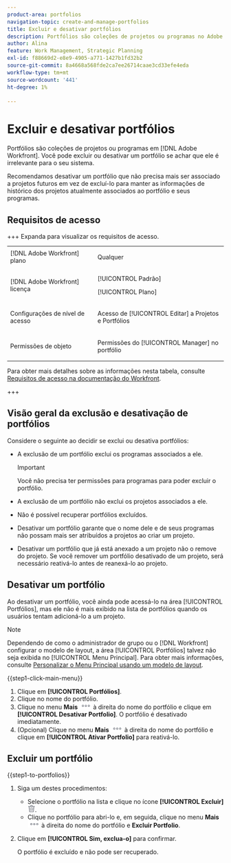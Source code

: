 ```yaml
---
product-area: portfolios
navigation-topic: create-and-manage-portfolios
title: Excluir e desativar portfólios
description: Portfólios são coleções de projetos ou programas no Adobe Workfront. Você pode excluir ou desativar um portfólio se achar que ele é irrelevante para o seu sistema.
author: Alina
feature: Work Management, Strategic Planning
exl-id: f88669d2-e8e9-4905-a771-1427b1fd32b2
source-git-commit: 8a4668a568fde2ca7ee26714caae3cd33efe4eda
workflow-type: tm+mt
source-wordcount: '441'
ht-degree: 1%

---
```


# Excluir e desativar portfólios

<!--Audited: 2/2024-->

Portfólios são coleções de projetos ou programas em [!DNL Adobe Workfront]. Você pode excluir ou desativar um portfólio se achar que ele é irrelevante para o seu sistema.

Recomendamos desativar um portfólio que não precisa mais ser associado a projetos futuros em vez de excluí-lo para manter as informações de histórico dos projetos atualmente associados ao portfólio e seus programas.

## Requisitos de acesso

+++ Expanda para visualizar os requisitos de acesso.

<table style="table-layout:auto"> 
 <col> 
 <col> 
 <tbody> 
  <tr> 
   <td role="rowheader">[!DNL Adobe Workfront] plano</td> 
   <td> <p>Qualquer </p> </td> 
  </tr> 
  <tr> 
   <td role="rowheader">[!DNL Adobe Workfront] licença</td> 
   <td> <p>[!UICONTROL Padrão]</p>
   <p>[!UICONTROL Plano]</p> </td> 
  </tr> 
  <tr> 
   <td role="rowheader">Configurações de nível de acesso</td> 
   <td> <p>Acesso de [!UICONTROL Editar] a Projetos e Portfólios</p>  </td> 
  </tr> 
  <tr> 
   <td role="rowheader">Permissões de objeto</td> 
   <td> <p>Permissões do [!UICONTROL Manager] no portfólio </p> </td> 
  </tr> 
 </tbody> 
</table>

Para obter mais detalhes sobre as informações nesta tabela, consulte [Requisitos de acesso na documentação do Workfront](/help/quicksilver/administration-and-setup/add-users/access-levels-and-object-permissions/access-level-requirements-in-documentation.md).

+++

## Visão geral da exclusão e desativação de portfólios

Considere o seguinte ao decidir se exclui ou desativa portfólios:

* A exclusão de um portfólio exclui os programas associados a ele.

  >[!IMPORTANT]
  >
  >Você não precisa ter permissões para programas para poder excluir o portfólio.

* A exclusão de um portfólio não exclui os projetos associados a ele.
* Não é possível recuperar portfólios excluídos.
* Desativar um portfólio garante que o nome dele e de seus programas não possam mais ser atribuídos a projetos ao criar um projeto.
* Desativar um portfólio que já está anexado a um projeto não o remove do projeto. Se você remover um portfólio desativado de um projeto, será necessário reativá-lo antes de reanexá-lo ao projeto.

## Desativar um portfólio

Ao desativar um portfólio, você ainda pode acessá-lo na área [!UICONTROL Portfólios], mas ele não é mais exibido na lista de portfólios quando os usuários tentam adicioná-lo a um projeto.

>[!NOTE]
>
>Dependendo de como o administrador de grupo ou o [!DNL Workfront] configurar o modelo de layout, a área [!UICONTROL Portfólios] talvez não seja exibida no [!UICONTROL Menu Principal]. Para obter mais informações, consulte [Personalizar o Menu Principal usando um modelo de layout](../../../administration-and-setup/customize-workfront/use-layout-templates/customize-main-menu.md).

{{step1-click-main-menu}}

1. Clique em **[!UICONTROL Portfólios]**.
1. Clique no nome do portfólio.
1. Clique no menu **Mais** ![Mais menu](assets/more-icon.png) à direita do nome do portfólio e clique em **[!UICONTROL Desativar Portfolio]**.
O portfólio é desativado imediatamente.
1. (Opcional) Clique no menu **Mais** ![Mais menu](assets/more-icon.png) à direita do nome do portfólio e clique em **[!UICONTROL Ativar Portfolio]** para reativá-lo.

## Excluir um portfólio

{{step1-to-portfolios}}

1. Siga um destes procedimentos:

   * Selecione o portfólio na lista e clique no ícone **[!UICONTROL Excluir]** ![Ícone Excluir](assets/delete.png).
   * Clique no portfólio para abri-lo e, em seguida, clique no menu **Mais** ![Mais menu](assets/more-icon.png) à direita do nome do portfólio e **Excluir Portfolio**.
1. Clique em **[!UICONTROL Sim, exclua-o]** para confirmar.

   O portfólio é excluído e não pode ser recuperado.
